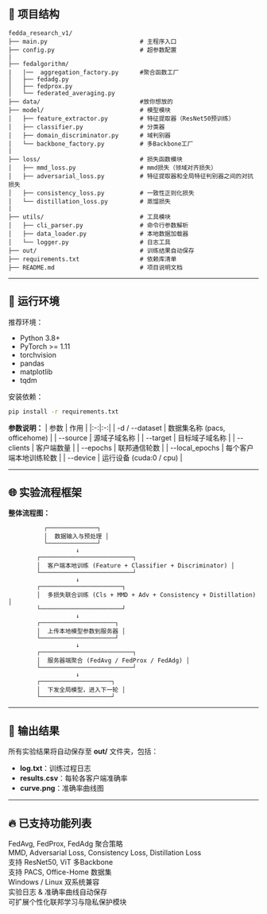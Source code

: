 

## 📌 项目结构

```
fedda_research_v1/
├── main.py                          # 主程序入口
├── config.py                        # 超参数配置
|
├── fedalgorithm/
|   |──  aggregation_factory.py      #聚合函数工厂
│   ├── fedadg.py                
│   ├── fedprox.py      
│   └── federated_averaging.py          
├── data/                            #放你想放的    
├── model/                           # 模型模块
│   ├── feature_extractor.py         # 特征提取器（ResNet50预训练）
│   ├── classifier.py                # 分类器
│   ├── domain_discriminator.py      # 域判别器
│   └── backbone_factory.py          # 多Backbone工厂
|
├── loss/                            # 损失函数模块
│   ├── mmd_loss.py                  # mmd损失（领域对齐损失）
│   ├── adversarial_loss.py          # 特征提取器和全局特征判别器之间的对抗损失
│   ├── consistency_loss.py          # 一致性正则化损失
│   └── distillation_loss.py         # 蒸馏损失
|
├── utils/                           # 工具模块
│   ├── cli_parser.py                # 命令行参数解析
│   ├── data_loader.py               # 本地数据加载器
│   └── logger.py                    # 日志工具
├── out/                             # 训练结果自动保存
├── requirements.txt                 # 依赖库清单
├── README.md                        # 项目说明文档
```

---

## 🚀 运行环境

推荐环境：
- Python 3.8+
- PyTorch >= 1.11
- torchvision
- pandas
- matplotlib
- tqdm

安装依赖：
```bash
pip install -r requirements.txt
```


**参数说明：**
| 参数 | 作用 |
|:-:|:-:|
| -d / --dataset | 数据集名称 (pacs, officehome) |
| --source | 源域子域名称 |
| --target | 目标域子域名称 |
| --clients | 客户端数量 |
| --epochs | 联邦通信轮数 |
| --local_epochs | 每个客户端本地训练轮数 |
| --device | 运行设备 (cuda:0 / cpu) |

---

## 🌐 实验流程框架

**整体流程图：**

```
          ┌──────────────┐
          │  数据输入与预处理 │
          └──────────────┘
                   ↓
        ┌──────────────────────────┐
        │  客户端本地训练 (Feature + Classifier + Discriminator) │
        └──────────────────────────┘
                   ↓
        ┌───────────────────────┐
        │  多损失联合训练 (Cls + MMD + Adv + Consistency + Distillation) │
        └───────────────────────┘
                   ↓
        ┌─────────────────────┐
        │  上传本地模型参数到服务器 │
        └─────────────────────┘
                   ↓
        ┌──────────────────────────┐
        │  服务器端聚合 (FedAvg / FedProx / FedAdg) │
        └──────────────────────────┘
                   ↓
        ┌────────────────────┐
        │  下发全局模型，进入下一轮 │
        └────────────────────┘
```

---

## 📄 输出结果

所有实验结果将自动保存至 **out/** 文件夹，包括：
- **log.txt**：训练过程日志
- **results.csv**：每轮各客户端准确率
- **curve.png**：准确率曲线图

---

## 🔥 已支持功能列表

FedAvg, FedProx, FedAdg 聚合策略  
MMD, Adversarial Loss, Consistency Loss, Distillation Loss  
支持 ResNet50, ViT 多Backbone  
支持 PACS, Office-Home 数据集  
Windows / Linux 双系统兼容  
实验日志 & 准确率曲线自动保存  
可扩展个性化联邦学习与隐私保护模块


